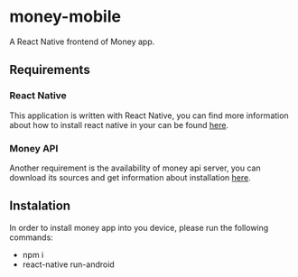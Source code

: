 # money-mobile
A React Native frontend of Money app.

## Requirements

### React Native

This application is written with React Native, you can find more information about
how to install react native in your can be found [here](https://facebook.github.io/react-native/docs/getting-started.htm).

### Money API

Another requirement is the availability of money api server, you can download its
sources and get information about installation [here](https://github.com/ararog/money-api).

## Instalation

In order to install money app into you device, please run the following commands:

* npm i
* react-native run-android
